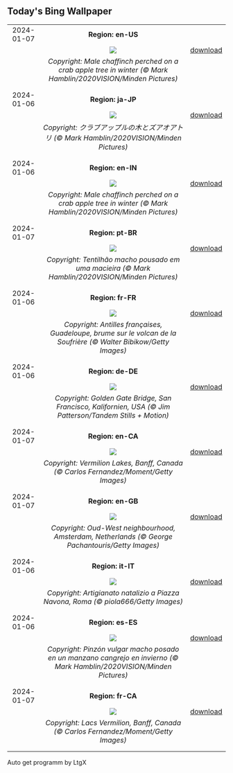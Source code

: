 ## Today's Bing Wallpaper
|      |      |      |
| :----: | :----: | :----: |
|2024-01-07|**Region: en-US**||
||![](https://www.bing.com/th?id=OHR.CrabappleChaffinch_EN-US1781584314_UHD.jpg&pid=hp&w=1152&h=648&rs=1&c=4)| [download](https://www.bing.com/th?id=OHR.CrabappleChaffinch_EN-US1781584314_UHD.jpg)|
||*Copyright: Male chaffinch perched on a crab apple tree in winter (© Mark Hamblin/2020VISION/Minden Pictures)*
||
|||
|2024-01-06|**Region: ja-JP**||
||![](https://www.bing.com/th?id=OHR.CrabappleChaffinch_JA-JP2354093241_UHD.jpg&pid=hp&w=1152&h=648&rs=1&c=4)| [download](https://www.bing.com/th?id=OHR.CrabappleChaffinch_JA-JP2354093241_UHD.jpg)|
||*Copyright: クラブアップルの木とズアオアトリ (© Mark Hamblin/2020VISION/Minden Pictures)*
||
|||
|2024-01-06|**Region: en-IN**||
||![](https://www.bing.com/th?id=OHR.CrabappleChaffinch_EN-IN8958634852_UHD.jpg&pid=hp&w=1152&h=648&rs=1&c=4)| [download](https://www.bing.com/th?id=OHR.CrabappleChaffinch_EN-IN8958634852_UHD.jpg)|
||*Copyright: Male chaffinch perched on a crab apple tree in winter (© Mark Hamblin/2020VISION/Minden Pictures)*
||
|||
|2024-01-07|**Region: pt-BR**||
||![](https://www.bing.com/th?id=OHR.CrabappleChaffinch_PT-BR1131580779_UHD.jpg&pid=hp&w=1152&h=648&rs=1&c=4)| [download](https://www.bing.com/th?id=OHR.CrabappleChaffinch_PT-BR1131580779_UHD.jpg)|
||*Copyright: Tentilhão macho pousado em uma macieira (© Mark Hamblin/2020VISION/Minden Pictures)*
||
|||
|2024-01-06|**Region: fr-FR**||
||![](https://www.bing.com/th?id=OHR.GuadeloupeCarnival_FR-FR1231104335_UHD.jpg&pid=hp&w=1152&h=648&rs=1&c=4)| [download](https://www.bing.com/th?id=OHR.GuadeloupeCarnival_FR-FR1231104335_UHD.jpg)|
||*Copyright: Antilles françaises, Guadeloupe, brume sur le volcan de la Soufrière (© Walter Bibikow/Getty Images)*
||
|||
|2024-01-06|**Region: de-DE**||
||![](https://www.bing.com/th?id=OHR.GoldenGateLight_DE-DE1352725160_UHD.jpg&pid=hp&w=1152&h=648&rs=1&c=4)| [download](https://www.bing.com/th?id=OHR.GoldenGateLight_DE-DE1352725160_UHD.jpg)|
||*Copyright: Golden Gate Bridge, San Francisco, Kalifornien, USA (© Jim Patterson/Tandem Stills + Motion)*
||
|||
|2024-01-07|**Region: en-CA**||
||![](https://www.bing.com/th?id=OHR.VermilionLakesCA_EN-CA5785272161_UHD.jpg&pid=hp&w=1152&h=648&rs=1&c=4)| [download](https://www.bing.com/th?id=OHR.VermilionLakesCA_EN-CA5785272161_UHD.jpg)|
||*Copyright: Vermilion Lakes, Banff, Canada (© Carlos Fernandez/Moment/Getty Images)*
||
|||
|2024-01-07|**Region: en-GB**||
||![](https://www.bing.com/th?id=OHR.BlueAmsterdam_EN-GB2503528249_UHD.jpg&pid=hp&w=1152&h=648&rs=1&c=4)| [download](https://www.bing.com/th?id=OHR.BlueAmsterdam_EN-GB2503528249_UHD.jpg)|
||*Copyright: Oud-West neighbourhood, Amsterdam, Netherlands (© George Pachantouris/Getty Images)*
||
|||
|2024-01-06|**Region: it-IT**||
||![](https://www.bing.com/th?id=OHR.BefanaPiazzaNavona_459973167_IT-IT4250570937_UHD.jpg&pid=hp&w=1152&h=648&rs=1&c=4)| [download](https://www.bing.com/th?id=OHR.BefanaPiazzaNavona_459973167_IT-IT4250570937_UHD.jpg)|
||*Copyright: Artigianato natalizio a Piazza Navona, Roma (© piola666/Getty Images)*
||
|||
|2024-01-06|**Region: es-ES**||
||![](https://www.bing.com/th?id=OHR.CrabappleChaffinch_ES-ES9402342278_UHD.jpg&pid=hp&w=1152&h=648&rs=1&c=4)| [download](https://www.bing.com/th?id=OHR.CrabappleChaffinch_ES-ES9402342278_UHD.jpg)|
||*Copyright: Pinzón vulgar macho posado en un manzano cangrejo en invierno (© Mark Hamblin/2020VISION/Minden Pictures)*
||
|||
|2024-01-07|**Region: fr-CA**||
||![](https://www.bing.com/th?id=OHR.VermilionLakesCA_FR-CA0230229812_UHD.jpg&pid=hp&w=1152&h=648&rs=1&c=4)| [download](https://www.bing.com/th?id=OHR.VermilionLakesCA_FR-CA0230229812_UHD.jpg)|
||*Copyright: Lacs Vermilion, Banff, Canada (© Carlos Fernandez/Moment/Getty Images)*
||
|||

Auto get programm by LtgX
